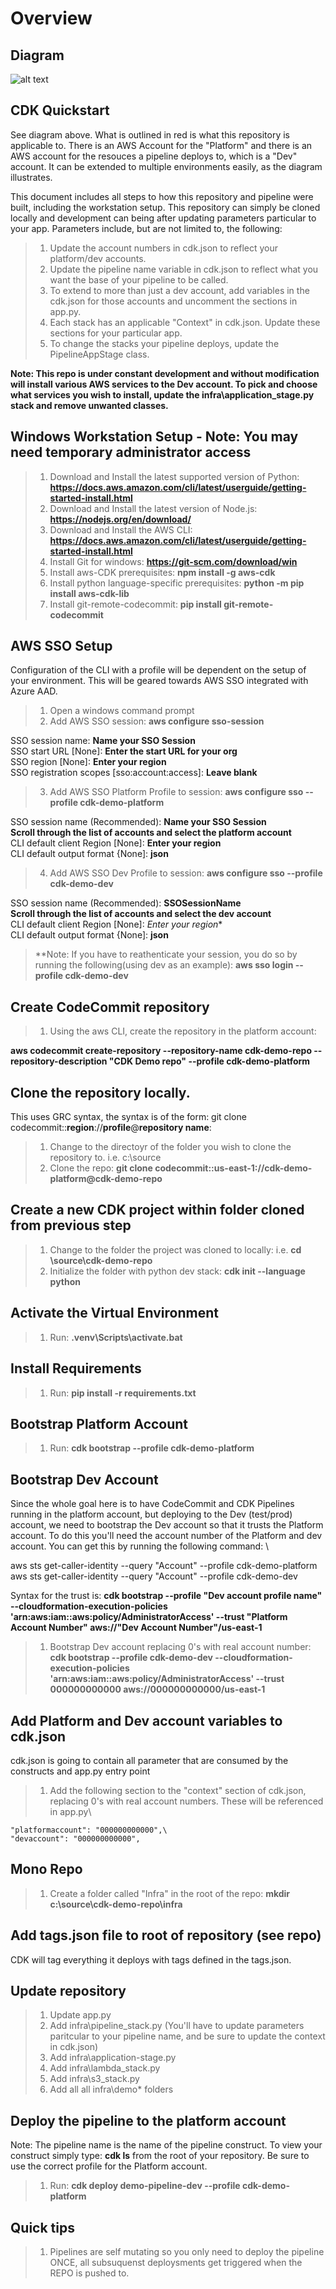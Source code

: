 # Overview
## Diagram

![alt text](./images/CDK-Demo-Pipeline.png)

## CDK Quickstart

See diagram above.  What is outlined in red is what this repository is applicable to.  There is an AWS Account for the "Platform" and there is an AWS account for the resouces a pipeline deploys to, which is a "Dev" account.  It can be extended to multiple environments easily, as the diagram illustrates.

This document includes all steps to how this repository and pipeline were built, including the workstation setup.  This repository can simply be cloned locally and development can being after updating parameters particular to your app.  Parameters include, but are not limited to, the following:

> 1.  Update the account numbers in cdk.json to reflect your platform/dev accounts.
> 2.  Update the pipeline name variable in cdk.json to reflect what you want the base of your pipeline to be called.
> 3.  To extend to more than just a dev account, add variables in the cdk.json for those accounts and uncomment the sections in app.py.
> 4.  Each stack has an applicable "Context" in cdk.json.  Update these sections for your particular app.
> 5.  To change the stacks your pipeline deploys, update the PipelineAppStage class.

**Note:  This repo is under constant development and without modification will install various AWS services to the Dev account.  To pick and choose what services you wish to install, update the infra\application_stage.py stack and remove unwanted classes.**

## Windows Workstation Setup - Note: You may need temporary administrator access

> 1.  Download and Install the latest supported version of Python: **https://docs.aws.amazon.com/cli/latest/userguide/getting-started-install.html**
> 2.  Download and Install the latest version of Node.js: **https://nodejs.org/en/download/**
> 3.  Download and Install the AWS CLI: **https://docs.aws.amazon.com/cli/latest/userguide/getting-started-install.html**
> 4.  Install Git for windows: **https://git-scm.com/download/win**
> 5.  Install aws-CDK prerequisites: **npm install -g aws-cdk**
> 6.  Install python language-specific prerequisites: **python -m pip install aws-cdk-lib**
> 7.  Install git-remote-codecommit: **pip install git-remote-codecommit**

## AWS SSO Setup
Configuration of the CLI with a profile will be dependent on the setup of your environment.  This will be geared towards AWS SSO integrated with Azure AAD.

> 1. Open a windows command prompt
> 2. Add AWS SSO session: **aws configure sso-session**

SSO session name: **Name your SSO Session**\
SSO start URL [None]: **Enter the start URL for your org**\
SSO region [None]: **Enter your region**\
SSO registration scopes [sso:account:access]: **Leave blank**

> 3. Add AWS SSO Platform Profile to session: **aws configure sso --profile cdk-demo-platform**

SSO session name (Recommended): **Name your SSO Session**\
**Scroll through the list of accounts and select the platform account**\
CLI default client Region [None]: **Enter your region**\
CLI default output format {None]: **json**

> 4. Add AWS SSO Dev Profile to session: **aws configure sso --profile cdk-demo-dev**

SSO session name (Recommended): **SSOSessionName**\
**Scroll through the list of accounts and select the dev account**\
CLI default client Region [None]: *Enter your region**\
CLI default output format {None]: **json**

> **Note:  If you have to reathenticate your session, you do so by running the following(using dev as an example):  **aws sso login --profile cdk-demo-dev**

## Create CodeCommit repository

> 1. Using the aws CLI, create the repository in the platform account:
  
  **aws codecommit create-repository --repository-name cdk-demo-repo --repository-description "CDK Demo repo" --profile cdk-demo-platform**
  
## Clone the repository locally.
This uses GRC syntax, the syntax is of the form: git clone codecommit::**region**://**profile**@**repository name**:
 
> 1. Change to the directoyr of the folder you wish to clone the repository to.  i.e. c:\source
> 2. Clone the repo: **git clone codecommit::us-east-1://cdk-demo-platform@cdk-demo-repo**

## Create a new CDK project within folder cloned from previous step

> 1. Change to the folder the project was cloned to locally:  i.e. **cd \source\cdk-demo-repo**
> 2. Initialize the folder with python dev stack: **cdk init --language python**
  
## Activate the Virtual Environment

> 1. Run: **.venv\Scripts\activate.bat**

## Install Requirements

> 1. Run: **pip install -r requirements.txt**

## Bootstrap Platform Account
  
> 1. Run: **cdk bootstrap --profile cdk-demo-platform**

## Bootstrap Dev Account

Since the whole goal here is to have CodeCommit and CDK Pipelines running in the platform account, but deploying to the Dev (test/prod) account, we need to bootstrap the Dev account so that it trusts the Platform account.  To do this you'll need the account number of the Platform and dev account.  You can get this by running the following command: \

aws sts get-caller-identity --query "Account" --profile cdk-demo-platform\
aws sts get-caller-identity --query "Account" --profile cdk-demo-dev

Syntax for the trust is: **cdk bootstrap --profile "Dev account profile name" --cloudformation-execution-policies 'arn:aws:iam::aws:policy/AdministratorAccess' --trust "Platform Account Number" aws://"Dev Account Number"/us-east-1**

> 1. Bootstrap Dev account replacing 0's with real account number: **cdk bootstrap --profile cdk-demo-dev --cloudformation-execution-policies 'arn:aws:iam::aws:policy/AdministratorAccess' --trust 000000000000 aws://000000000000/us-east-1**

## Add Platform and Dev account variables to cdk.json

cdk.json is going to contain all parameter that are consumed by the constructs and app.py entry point

> 1. Add the following section to the "context" section of cdk.json, replacing 0's with real account numbers.  These will be referenced in app.py\
>
    "platformaccount": "000000000000",\
    "devaccount": "000000000000",
    
## Mono Repo
 
> 1. Create a folder called "Infra" in the root of the repo: **mkdir c:\source\cdk-demo-repo\infra**

## Add tags.json file to root of repository (see repo)

CDK will tag everything it deploys with tags defined in the tags.json. 

## Update repository

> 1.  Update app.py
> 2.  Add infra\pipeline_stack.py (You'll have to update parameters paritcular to your pipeline name, and be sure to update the context in cdk.json)
> 4.  Add infra\application-stage.py
> 5.  Add infra\lambda_stack.py
> 6.  Add infra\s3_stack.py
> 7.  Add all all infra\demo\* folders

## Deploy the pipeline to the platform account
Note:  The pipeline name is the name of the pipeline construct.  To view your construct simply type: **cdk ls** from the root of your repository.  Be sure to use the correct profile for the Platform account.
> 1. Run: **cdk deploy demo-pipeline-dev --profile cdk-demo-platform**

## Quick tips

> 1.  Pipelines are self mutating so you only need to deploy the pipeline ONCE, all subsuquenst deploysments get triggered when the REPO is pushed to.
